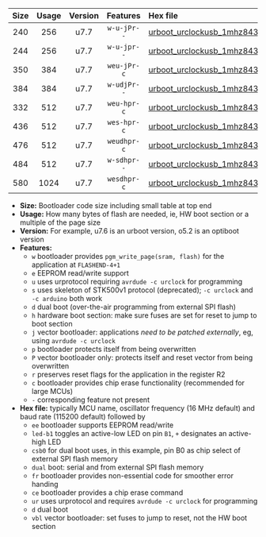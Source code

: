 |Size|Usage|Version|Features|Hex file|
|:-:|:-:|:-:|:-:|:--|
|240|256|u7.7|`w-u-jPr--`|[urboot_urclockusb_1mhz8432_19200bps_led+d5_ur_vbl.hex](https://raw.githubusercontent.com/stefanrueger/urboot.hex/main/boards/urclockusb/fcpu_1mhz8432/19200_bps/urboot_urclockusb_1mhz8432_19200bps_led+d5_ur_vbl.hex)|
|244|256|u7.7|`w-u-jpr--`|[urboot_urclockusb_1mhz8432_19200bps_led+d5_fr_ur_vbl.hex](https://raw.githubusercontent.com/stefanrueger/urboot.hex/main/boards/urclockusb/fcpu_1mhz8432/19200_bps/urboot_urclockusb_1mhz8432_19200bps_led+d5_fr_ur_vbl.hex)|
|350|384|u7.7|`weu-jPr-c`|[urboot_urclockusb_1mhz8432_19200bps_ee_led+d5_fr_ce_ur_vbl.hex](https://raw.githubusercontent.com/stefanrueger/urboot.hex/main/boards/urclockusb/fcpu_1mhz8432/19200_bps/urboot_urclockusb_1mhz8432_19200bps_ee_led+d5_fr_ce_ur_vbl.hex)|
|384|384|u7.7|`w-udjPr--`|[urboot_urclockusb_1mhz8432_19200bps_led+d5_csb0_dual_ur_vbl.hex](https://raw.githubusercontent.com/stefanrueger/urboot.hex/main/boards/urclockusb/fcpu_1mhz8432/19200_bps/urboot_urclockusb_1mhz8432_19200bps_led+d5_csb0_dual_ur_vbl.hex)|
|332|512|u7.7|`weu-hpr-c`|[urboot_urclockusb_1mhz8432_19200bps_ee_led+d5_fr_ce_ur.hex](https://raw.githubusercontent.com/stefanrueger/urboot.hex/main/boards/urclockusb/fcpu_1mhz8432/19200_bps/urboot_urclockusb_1mhz8432_19200bps_ee_led+d5_fr_ce_ur.hex)|
|436|512|u7.7|`wes-hpr-c`|[urboot_urclockusb_1mhz8432_19200bps_ee_led+d5_fr_ce.hex](https://raw.githubusercontent.com/stefanrueger/urboot.hex/main/boards/urclockusb/fcpu_1mhz8432/19200_bps/urboot_urclockusb_1mhz8432_19200bps_ee_led+d5_fr_ce.hex)|
|476|512|u7.7|`weudhpr-c`|[urboot_urclockusb_1mhz8432_19200bps_ee_led+d5_csb0_dual_fr_ce_ur.hex](https://raw.githubusercontent.com/stefanrueger/urboot.hex/main/boards/urclockusb/fcpu_1mhz8432/19200_bps/urboot_urclockusb_1mhz8432_19200bps_ee_led+d5_csb0_dual_fr_ce_ur.hex)|
|484|512|u7.7|`w-sdhpr--`|[urboot_urclockusb_1mhz8432_19200bps_led+d5_csb0_dual_fr.hex](https://raw.githubusercontent.com/stefanrueger/urboot.hex/main/boards/urclockusb/fcpu_1mhz8432/19200_bps/urboot_urclockusb_1mhz8432_19200bps_led+d5_csb0_dual_fr.hex)|
|580|1024|u7.7|`wesdhpr-c`|[urboot_urclockusb_1mhz8432_19200bps_ee_led+d5_csb0_dual_fr_ce.hex](https://raw.githubusercontent.com/stefanrueger/urboot.hex/main/boards/urclockusb/fcpu_1mhz8432/19200_bps/urboot_urclockusb_1mhz8432_19200bps_ee_led+d5_csb0_dual_fr_ce.hex)|

- **Size:** Bootloader code size including small table at top end
- **Usage:** How many bytes of flash are needed, ie, HW boot section or a multiple of the page size
- **Version:** For example, u7.6 is an urboot version, o5.2 is an optiboot version
- **Features:**
  + `w` bootloader provides `pgm_write_page(sram, flash)` for the application at `FLASHEND-4+1`
  + `e` EEPROM read/write support
  + `u` uses urprotocol requiring `avrdude -c urclock` for programming
  + `s` uses skeleton of STK500v1 protocol (deprecated); `-c urclock` and `-c arduino` both work
  + `d` dual boot (over-the-air programming from external SPI flash)
  + `h` hardware boot section: make sure fuses are set for reset to jump to boot section
  + `j` vector bootloader: applications *need to be patched externally*, eg, using `avrdude -c urclock`
  + `p` bootloader protects itself from being overwritten
  + `P` vector bootloader only: protects itself and reset vector from being overwritten
  + `r` preserves reset flags for the application in the register R2
  + `c` bootloader provides chip erase functionality (recommended for large MCUs)
  + `-` corresponding feature not present
- **Hex file:** typically MCU name, oscillator frequency (16 MHz default) and baud rate (115200 default) followed by
  + `ee` bootloader supports EEPROM read/write
  + `led-b1` toggles an active-low LED on pin `B1`, `+` designates an active-high LED
  + `csb0` for dual boot uses, in this example, pin B0 as chip select of external SPI flash memory
  + `dual` boot: serial and from external SPI flash memory
  + `fr` bootloader provides non-essential code for smoother error handing
  + `ce` bootloader provides a chip erase command
  + `ur` uses urprotocol and requires `avrdude -c urclock` for programming
  + `d` dual boot
  + `vbl` vector bootloader: set fuses to jump to reset, not the HW boot section
